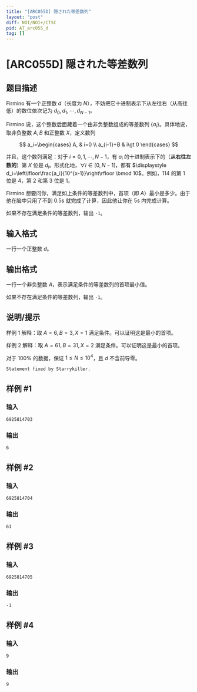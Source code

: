 ```yaml
---
title: "[ARC055D] 隠された等差数列"
layout: "post"
diff: NOI/NOI+/CTSC
pid: AT_arc055_d
tag: []
---
```


# [ARC055D] 隠された等差数列

## 题目描述

[problemUrl]: https://atcoder.jp/contests/arc055/tasks/arc055_d

Firmino 有一个正整数 $d$（长度为 $N$），不妨把它十进制表示下从左往右（从高往低）的数位依次记为 $d_0,d_1,\cdots,d_{N-1}$。

Firmino 说，这个整数后面藏着一个由非负整数组成的等差数列 $\{a_i\}$。具体地说，取非负整数 $A,B$ 和正整数 $X$，定义数列

$$
a_i=\begin{cases}
A, & i=0 \\
a_{i-1}+B & i\gt 0
\end{cases}
$$

并且，这个数列满足：对于 $i=0,1,\cdots,N-1$，有 $a_i$ 的十进制表示下的（**从右往左数的**）第 $X$ 位是 $d_i$。形式化地，$\forall i\in [0,N-1]$，都有 $\displaystyle d_i=\left\lfloor\frac{a_i}{10^{x-1}}\right\rfloor \bmod 10$。例如，$114$ 的第 $1$ 位是 $4$，第 $2$ 和第 $3$ 位是 $1$。

Firmino 想要问你，满足如上条件的等差数列中，首项（即 $A$）最小是多少。由于他在脑中只用了不到 $0.5\mathrm{s}$ 就完成了计算，因此他让你在 $5\mathrm{s}$ 内完成计算。

如果不存在满足条件的等差数列，输出 `-1`。

## 输入格式

一行一个正整数 $d$。

## 输出格式

一行一个非负整数 $A$，表示满足条件的等差数列的首项最小值。

如果不存在满足条件的等差数列，输出 `-1`。

## 说明/提示

样例 1 解释：取 $A=6,B=3,X=1$ 满足条件。可以证明这是最小的首项。

样例 2 解释：取 $A=61,B=31,X=2$ 满足条件。可以证明这是最小的首项。

对于 $100\%$ 的数据，保证 $1\le N\le 10^4$，且 $d$ 不含前导零。

$\texttt{Statement fixed by Starrykiller.}$

## 样例 #1

### 输入

```
6925814703

```

### 输出

```
6

```

## 样例 #2

### 输入

```
6925814704

```

### 输出

```
61

```

## 样例 #3

### 输入

```
6925814705

```

### 输出

```
-1

```

## 样例 #4

### 输入

```
9

```

### 输出

```
9

```

